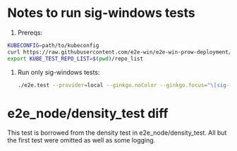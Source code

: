 # Notes to run sig-windows tests

1. Prereqs:

```bash
KUBECONFIG=path/to/kubeconfig
curl https://raw.githubusercontent.com/e2e-win/e2e-win-prow-deployment/master/repo-list -o repo_list
export KUBE_TEST_REPO_LIST=$(pwd)/repo_list
```

1. Run only sig-windows tests:

    ```bash
    ./e2e.test --provider=local --ginkgo.noColor --ginkgo.focus="\[sig-windows\]" --node-os-distro="windows"
    ```


# e2e_node/density_test diff

This test is borrowed from the density test in e2e_node/density_test. All but the first test were omitted as well as some logging.
